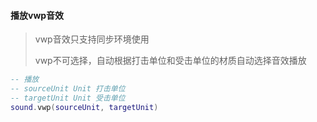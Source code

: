 #### 播放vwp音效

> vwp音效只支持同步环境使用
>
> vwp不可选择，自动根据打击单位和受击单位的材质自动选择音效播放

```lua
-- 播放
-- sourceUnit Unit 打击单位
-- targetUnit Unit 受击单位
sound.vwp(sourceUnit, targetUnit)
```